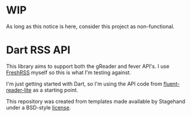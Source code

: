 # WIP
As long as this notice is here, consider this project as non-functional.

# Dart RSS API
This library aims to support both the gReader and fever API's. I use [FreshRSS](https://github.com/FreshRSS/FreshRSS) myself so this is what I'm testing against.

I'm just getting started with Dart, so I'm using the API code from [fluent-reader-lite](https://github.com/yang991178/fluent-reader-lite/tree/master/lib/models/services) as a starting point.

This repository was created from templates made available by Stagehand under a BSD-style
[license](https://github.com/dart-lang/stagehand/blob/master/LICENSE).
